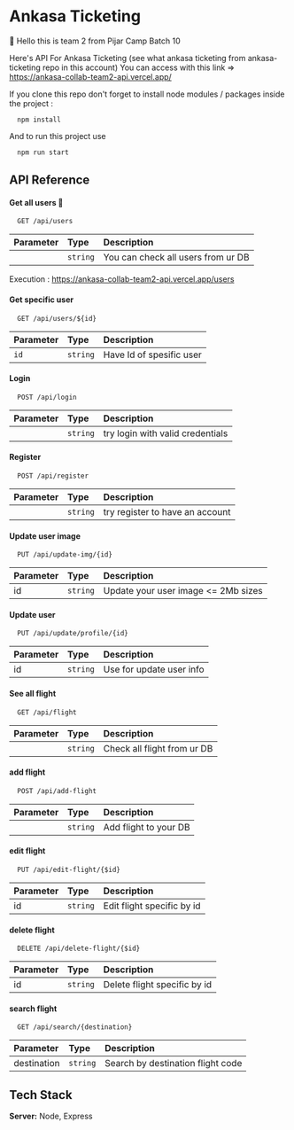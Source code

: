 # Ankasa Ticketing

👋 Hello this is team 2 from Pijar Camp Batch 10

Here's API For Ankasa Ticketing (see what ankasa ticketing from ankasa-ticketing repo in this account)
You can access with this link => 
https://ankasa-collab-team2-api.vercel.app/


If you clone this repo don't forget to install node modules / packages inside the project :

```
  npm install
```

And to run this project use

```bash
  npm run start
```


## API Reference

#### Get all users 📄

```
  GET /api/users
```

| Parameter | Type     | Description                |
| :-------- | :------- | :------------------------- |
| | `string` | You can check all users from ur DB |

Execution : https://ankasa-collab-team2-api.vercel.app/users

#### Get specific user

```
  GET /api/users/${id}
```

| Parameter | Type     | Description                       |
| :-------- | :------- | :-------------------------------- |
| `id`      | `string` | Have Id of spesific user |

#### Login

```
  POST /api/login
```

| Parameter | Type     | Description                       |
| :-------- | :------- | :-------------------------------- |
| | `string` |try login with valid credentials |

#### Register

```
  POST /api/register
```

| Parameter | Type     | Description                       |
| :-------- | :------- | :-------------------------------- |
| | `string` |try register to have an account |

#### Update user image

```
  PUT /api/update-img/{id}
```

| Parameter | Type     | Description                       |
| :-------- | :------- | :-------------------------------- |
| id | `string` |Update your user image <= 2Mb sizes |

#### Update user

```
  PUT /api/update/profile/{id}
```

| Parameter | Type     | Description                       |
| :-------- | :------- | :-------------------------------- |
| id | `string` |Use for update user info |

#### See all flight

```
  GET /api/flight
```

| Parameter | Type     | Description                       |
| :-------- | :------- | :-------------------------------- |
| | `string` |Check all flight from ur DB |

#### add flight

```
  POST /api/add-flight
```

| Parameter | Type     | Description                       |
| :-------- | :------- | :-------------------------------- |
| | `string` |Add flight to your DB |

#### edit flight

```
  PUT /api/edit-flight/{$id}
```

| Parameter | Type     | Description                       |
| :-------- | :------- | :-------------------------------- |
| id| `string` |Edit flight specific by id |

#### delete flight

```
  DELETE /api/delete-flight/{$id}
```

| Parameter | Type     | Description                       |
| :-------- | :------- | :-------------------------------- |
| id| `string` |Delete flight specific by id |

#### search flight

```
  GET /api/search/{destination}
```

| Parameter | Type     | Description                       |
| :-------- | :------- | :-------------------------------- |
| destination| `string` |Search by destination flight code |



## Tech Stack

**Server:** Node, Express


